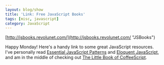 ```yaml
---
layout: blog/show
title: 'Link: Free JavaScript Books'
tags: [misc, javascript]
category: JavaScript
---
```


[http://jsbooks.revolunet.com/](http://jsbooks.revolunet.com/ "JSBooks")

Happy Monday! Here's a handy link to some great JavaScript resources. I've personally read [Essential JavaScript Patterns](http://www.addyosmani.com/resources/essentialjsdesignpatterns/book/ "Addy Osmani - Essential JavaScript Design Patterns") and [Eloquent JavaScript](http://eloquentjavascript.net/contents.html "Eloquent JavaScript"), and am in the middle of checking out [The Little Book of CoffeeScript](http://arcturo.github.io/library/coffeescript "The Little Book of CoffeeScript").
